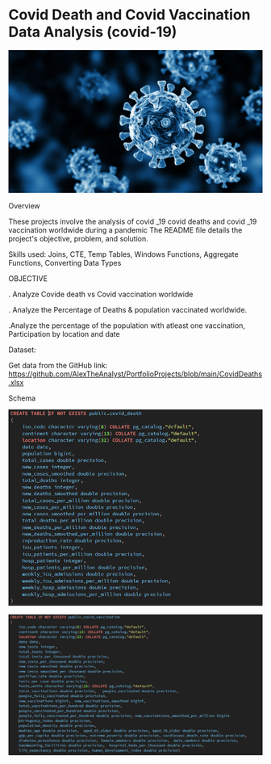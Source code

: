 # Covid Death and Covid Vaccination Data Analysis (covid-19)

![covid logo](https://github.com/saurav190101/covid-19/blob/main/covid-cells.jpg)


Overview

These projects involve the analysis of covid _19 covid deaths and covid _19 vaccination worldwide during a pandemic
The README file details the project's objective, problem, and solution.

Skills used: Joins, CTE, Temp Tables, Windows Functions, Aggregate Functions,  Converting Data Types

 OBJECTIVE

. Analyze Covide death vs Covid vaccination  worldwide 

. Analyze the Percentage of Deaths & population vaccinated worldwide.

.Analyze the percentage of the population  with atleast one vaccination, Participation by location and date


Dataset:

Get data from the GitHub  link: https://github.com/AlexTheAnalyst/PortfolioProjects/blob/main/CovidDeaths.xlsx

Schema

![screenshot](https://github.com/saurav190101/covid-19/blob/main/Screenshot%202024-09-27%20200817.png)

![screenshot](https://github.com/saurav190101/covid-19/blob/main/Screenshot%202024-09-27%20213841.png)


 

 

 

 
